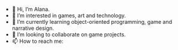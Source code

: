 - 👋 Hi, I’m Alana.
- 👀 I’m interested in games, art and technology.
- 🌱 I’m currently learning object-oriented programming, game and narrative design.
- 💞️ I’m looking to collaborate on game projects.
- 📫 How to reach me:



<!---
alanaffreitas/alanaffreitas is a ✨ special ✨ repository because its `README.md` (this file) appears on your GitHub profile.
You can click the Preview link to take a look at your changes.
--->
